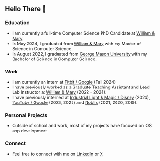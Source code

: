 ## Hello There 👋

### Education
* I am currently a full-time Computer Science PhD Candidate at [William & Mary](https://www.wm.edu/as/computerscience/).
* In May 2024, I graduated from [William & Mary](https://www.wm.edu/as/computerscience/) with my Master of Science in Computer Science.
* In August 2022, I graduated from [George Mason University](https://cs.gmu.edu/) with my Bachelor of Science in Computer Science.

### Work
* I am currently an intern at [Fitbit / Google](https://www.google.com/about/careers/applications/) (Fall 2024).
* I have previously worked as a Graduate Teaching Assistant and  Lead Lab Instructor at [William & Mary](https://www.wm.edu/as/computerscience/) (2022 - 2024).
* I have previously interned at [Industrial Light & Magic / Disney](https://jobs.disneycareers.com/) (2024), [YouTube / Google](https://www.google.com/about/careers/applications/) (2023, 2022) and [Noblis](https://careers.noblis.org/) (2021, 2020, 2019).

### Personal Projects
* Outside of school and work, most of my projects have focused on iOS app development.

### Connect
* Feel free to connect with me on [LinkedIn](https://www.linkedin.com/in/collin-macdonald/) or [X](https://twitter.com/CollinTheCoder)
